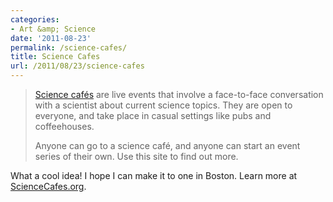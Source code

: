 ```yaml
---
categories:
- Art &amp; Science
date: '2011-08-23'
permalink: /science-cafes/
title: Science Cafes
url: /2011/08/23/science-cafes
---
```


<blockquote><a href="http://www.sciencecafes.org/">Science cafés</a> are live events that involve a face-to-face conversation with a scientist about current science topics. They are open to everyone, and take place in casual settings like pubs and coffeehouses.

Anyone can go to a science café, and anyone can start an event series of their own. Use this site to find out more.</blockquote>

What a cool idea! I hope I can make it to one in Boston. Learn more at <a href="http://www.sciencecafes.org/">ScienceCafes.org</a>.